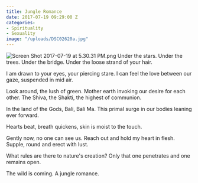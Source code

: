 ```yaml
---
title: Jungle Romance
date: 2017-07-19 09:29:00 Z
categories:
- Spirituality
- Sexuality
image: "/uploads/DSC02620a.jpg"
---
```


![Screen Shot 2017-07-19 at 5.30.31 PM.png](/uploads/Screen%20Shot%202017-07-19%20at%205.30.31%20PM.png)
Under the stars. Under the trees. Under the bridge. Under the loose strand of your hair.

I am drawn to your eyes, your piercing stare. I can feel the love between our gaze, suspended in mid air.

Look around, the lush of green. Mother earth invoking our desire for each other. The Shiva, the Shakti, the highest of communion.

In the land of the Gods, Bali, Bali Ma. This primal surge in our bodies leaning ever forward.

Hearts beat, breath quickens, skin is moist to the touch.

Gently now, no one can see us. Reach out and hold my heart in flesh. Supple, round and erect with lust.

What rules are there to nature's creation? Only that one penetrates and one remains open.

The wild is coming. A jungle romance.